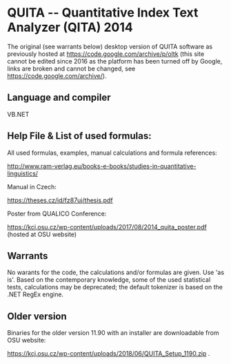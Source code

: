 # QUITA -- Quantitative Index Text Analyzer (QITA) 2014
The original (see warrants below) desktop version of QUITA software as previously hosted at https://code.google.com/archive/p/oltk (this site cannot be edited since 2016 as the platform has been turned off by Google, links are broken and cannot be changed, see https://code.google.com/archive/).

## Language and compiler
VB.NET

## Help File & List of used formulas:
All used formulas, examples, manual calculations and formula references:

http://www.ram-verlag.eu/books-e-books/studies-in-quantitative-linguistics/

Manual in Czech:

https://theses.cz/id/fz87uj/thesis.pdf

Poster from QUALICO Conference:

https://kcj.osu.cz/wp-content/uploads/2017/08/2014_quita_poster.pdf (hosted at OSU website)

## Warrants
No warants for the code, the calculations and/or formulas are given. Use 'as is'. Based on the contemporary knowledge, some of the used statistical tests, calculations may be deprecated; the default tokenizer is based on the .NET RegEx engine.

## Older version
Binaries for the older version 11.90 with an installer are downloadable from OSU website:

https://kcj.osu.cz/wp-content/uploads/2018/06/QUITA_Setup_1190.zip .
